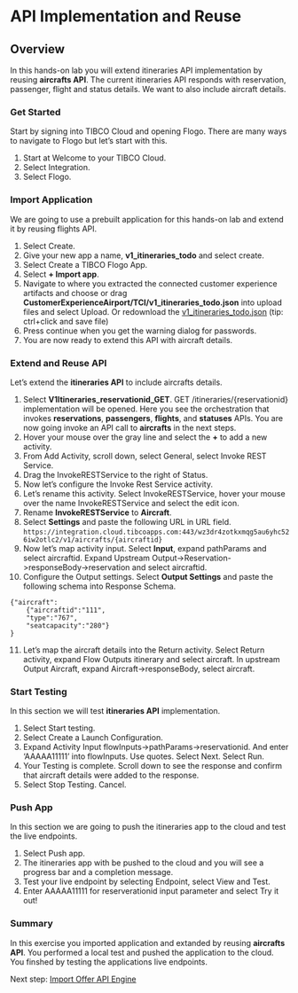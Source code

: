 # API Implementation and Reuse

## Overview
In this hands-on lab you will extend itineraries API implementation by reusing **aircrafts API**.  The current itineraries API responds with reservation, passenger, flight and status details.  We want to also include aircraft details.  

### Get Started

Start by signing into TIBCO Cloud and opening Flogo.  There are many ways to navigate to Flogo but let’s start with this.

1)	Start at Welcome to your TIBCO Cloud.
2)	Select Integration.
3)	Select Flogo.

### Import Application

We are going to use a prebuilt application for this hands-on lab and extend it by reusing flights API. 

1)	Select Create.
2)	Give your new app a name, **v1_itineraries_todo** and select create.
3)	Select Create a TIBCO Flogo App.
4)	Select **+ Import app**.
5)	Navigate to where you extracted the connected customer experience artifacts and choose or drag **CustomerExperienceAirport/TCI/v1_itineraries_todo.json** into upload files and select Upload.
  Or redownload the [v1_itineraries_todo.json](https://raw.githubusercontent.com/wkarasz/keys2cloud2019/master/project/apispecs/TCI/Itineraries_lab/flogo.json) (tip: ctrl+click and save file)
6)	Press continue when you get the warning dialog for passwords.
7)	You are now ready to extend this API with aircraft details.
  
### Extend and Reuse API

Let’s extend the **itineraries API** to include aircrafts details.

1)	Select **V1Itineraries_reservationid_GET**.  GET /itineraries/{reservationid} implementation will be opened.  Here you see the orchestration that invokes **reservations**, **passengers**, **flights**, and **statuses** APIs.  You are now going invoke an API call to **aircrafts** in the next steps.
2)	Hover your mouse over the gray line and select the **+** to add a new activity.
3)	From Add Activity, scroll down, select General, select Invoke REST Service. 
4)	Drag the InvokeRESTService to the right of Status.
5)	Now let’s configure the Invoke Rest Service activity.  
6)	Let’s rename this activity.  Select InvokeRESTService, hover your mouse over the name InvokeRESTService and select the edit icon.  
7)	Rename **InvokeRESTService** to **Aircraft**.
8)  Select **Settings** and paste the following URL in URL field.
  `https://integration.cloud.tibcoapps.com:443/wz3dr4zotkxmqg5au6yhc526iw2otlc2/v1/aircrafts/{aircraftid}`
9)  Now let’s map activity input.  Select **Input**, expand pathParams and select aircraftid.   Expand Upstream Output->Reservation->responseBody->reservation and select aircraftid.
10) Configure the Output settings.  Select **Output Settings** and paste the following schema into Response Schema.
```
{"aircraft":
    {"aircraftid":"111",
    "type":"767",
    "seatcapacity":"280"}
}
```
11) Let’s map the aircraft details into the Return activity.  Select Return activity, expand Flow Outputs itinerary and select aircraft.  In upstream Output Aircraft, expand Aircraft->responseBody, select aircraft.
  
### Start Testing

In this section we will test **itineraries API** implementation.

1)	Select Start testing.
2)	Select Create a Launch Configuration.
3)	Expand Activity Input flowInputs->pathParams->reservationid.  And enter ‘AAAAA11111’ into flowInputs.  Use quotes.  Select Next. Select Run.
4)	Your Testing is complete.  Scroll down to see the response and confirm that aircraft details were added to the response.
5)	Select Stop Testing. Cancel. 
  
### Push App

In this section we are going to push the itineraries app to the cloud and test the live endpoints.

1)	Select Push app.
2)	The itineraries app with be pushed to the cloud and you will see a progress bar and a completion message.
3)	Test your live endpoint by selecting Endpoint, select View and Test.
4)	Enter AAAAA11111 for reserverationid input parameter and select Try it out!
  
### Summary
In this exercise you imported application and extanded by reusing **aircrafts API**.  You performed a local test and pushed the application to the cloud.  You finshed by testing the applications live endpoints.
  
Next step: [Import Offer API Engine](3.TCE.md)
